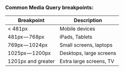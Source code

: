 ### Common Media Query breakpoints:
| Breakpoint         | Description |
| --------           |------------ |
| < 481px            |	Mobile devices
| 481px — 768px	     |  iPads, Tablets
| 769px — 1024px     |	Small screens, laptops
| 1025px — 1200px    |	Desktops, large screens
| 1201px and greater |	Extra large screens, TV
